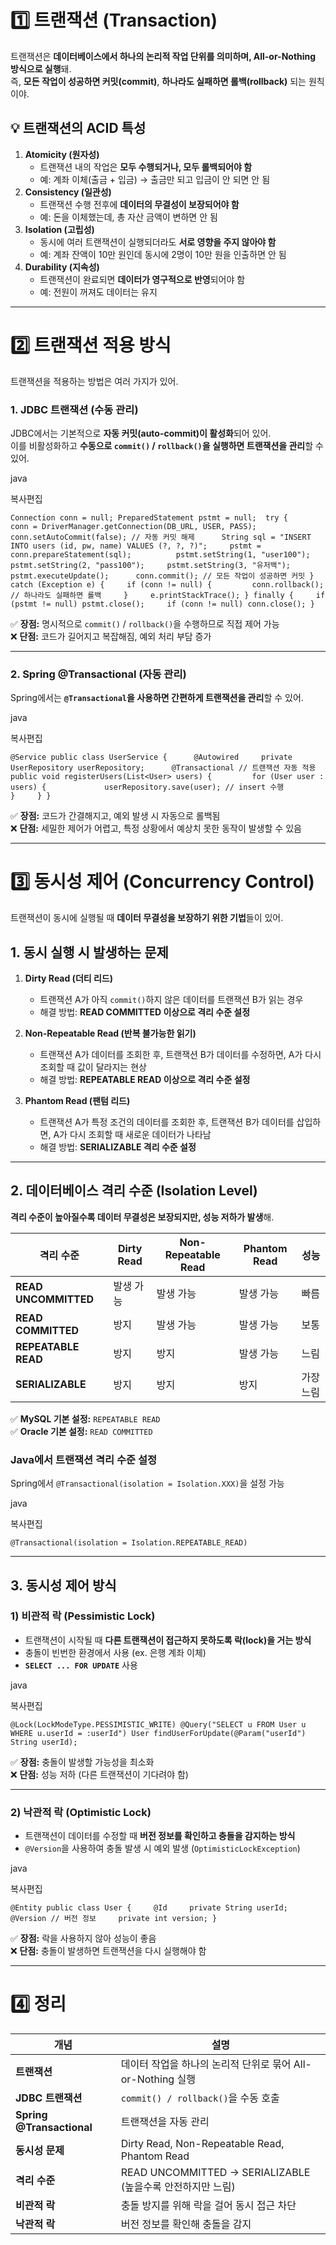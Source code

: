 # **1️⃣ 트랜잭션 (Transaction)**

트랜잭션은 **데이터베이스에서 하나의 논리적 작업 단위를 의미하며, All-or-Nothing 방식으로 실행**돼.  
즉, **모든 작업이 성공하면 커밋(commit)**, **하나라도 실패하면 롤백(rollback)** 되는 원칙이야.

## **💡 트랜잭션의 ACID 특성**

1. **Atomicity (원자성)**
    - 트랜잭션 내의 작업은 **모두 수행되거나, 모두 롤백되어야 함**
    - 예: 계좌 이체(출금 + 입금) → 출금만 되고 입금이 안 되면 안 됨
2. **Consistency (일관성)**
    - 트랜잭션 수행 전후에 **데이터의 무결성이 보장되어야 함**
    - 예: 돈을 이체했는데, 총 자산 금액이 변하면 안 됨
3. **Isolation (고립성)**
    - 동시에 여러 트랜잭션이 실행되더라도 **서로 영향을 주지 않아야 함**
    - 예: 계좌 잔액이 10만 원인데 동시에 2명이 10만 원을 인출하면 안 됨
4. **Durability (지속성)**
    - 트랜잭션이 완료되면 **데이터가 영구적으로 반영**되어야 함
    - 예: 전원이 꺼져도 데이터는 유지

---

# **2️⃣ 트랜잭션 적용 방식**

트랜잭션을 적용하는 방법은 여러 가지가 있어.

### **1. JDBC 트랜잭션 (수동 관리)**

JDBC에서는 기본적으로 **자동 커밋(auto-commit)이 활성화**되어 있어.  
이를 비활성화하고 **수동으로 `commit()` / `rollback()`을 실행하면 트랜잭션을 관리**할 수 있어.

java

복사편집

`Connection conn = null; PreparedStatement pstmt = null;  try {     conn = DriverManager.getConnection(DB_URL, USER, PASS);     conn.setAutoCommit(false); // 자동 커밋 해제      String sql = "INSERT INTO users (id, pw, name) VALUES (?, ?, ?)";     pstmt = conn.prepareStatement(sql);          pstmt.setString(1, "user100");     pstmt.setString(2, "pass100");     pstmt.setString(3, "유저백");     pstmt.executeUpdate();      conn.commit(); // 모든 작업이 성공하면 커밋 } catch (Exception e) {     if (conn != null) {         conn.rollback(); // 하나라도 실패하면 롤백     }     e.printStackTrace(); } finally {     if (pstmt != null) pstmt.close();     if (conn != null) conn.close(); }`

✅ **장점:** 명시적으로 `commit()` / `rollback()`을 수행하므로 직접 제어 가능  
❌ **단점:** 코드가 길어지고 복잡해짐, 예외 처리 부담 증가

---

### **2. Spring @Transactional (자동 관리)**

Spring에서는 **`@Transactional`을 사용하면 간편하게 트랜잭션을 관리**할 수 있어.

java

복사편집

`@Service public class UserService {      @Autowired     private UserRepository userRepository;      @Transactional // 트랜잭션 자동 적용     public void registerUsers(List<User> users) {         for (User user : users) {             userRepository.save(user); // insert 수행         }     } }`

✅ **장점:** 코드가 간결해지고, 예외 발생 시 자동으로 롤백됨  
❌ **단점:** 세밀한 제어가 어렵고, 특정 상황에서 예상치 못한 동작이 발생할 수 있음

---

# **3️⃣ 동시성 제어 (Concurrency Control)**

트랜잭션이 동시에 실행될 때 **데이터 무결성을 보장하기 위한 기법**들이 있어.

## **1. 동시 실행 시 발생하는 문제**

1. **Dirty Read (더티 리드)**
    
    - 트랜잭션 A가 아직 `commit()`하지 않은 데이터를 트랜잭션 B가 읽는 경우
    - 해결 방법: **READ COMMITTED 이상으로 격리 수준 설정**
2. **Non-Repeatable Read (반복 불가능한 읽기)**
    
    - 트랜잭션 A가 데이터를 조회한 후, 트랜잭션 B가 데이터를 수정하면, A가 다시 조회할 때 값이 달라지는 현상
    - 해결 방법: **REPEATABLE READ 이상으로 격리 수준 설정**
3. **Phantom Read (팬텀 리드)**
    
    - 트랜잭션 A가 특정 조건의 데이터를 조회한 후, 트랜잭션 B가 데이터를 삽입하면, A가 다시 조회할 때 새로운 데이터가 나타남
    - 해결 방법: **SERIALIZABLE 격리 수준 설정**

---

## **2. 데이터베이스 격리 수준 (Isolation Level)**

**격리 수준이 높아질수록 데이터 무결성은 보장되지만, 성능 저하가 발생**해.

|격리 수준|Dirty Read|Non-Repeatable Read|Phantom Read|성능|
|---|---|---|---|---|
|**READ UNCOMMITTED**|발생 가능|발생 가능|발생 가능|빠름|
|**READ COMMITTED**|방지|발생 가능|발생 가능|보통|
|**REPEATABLE READ**|방지|방지|발생 가능|느림|
|**SERIALIZABLE**|방지|방지|방지|가장 느림|

✅ **MySQL 기본 설정:** `REPEATABLE READ`  
✅ **Oracle 기본 설정:** `READ COMMITTED`

### **Java에서 트랜잭션 격리 수준 설정**

Spring에서 `@Transactional(isolation = Isolation.XXX)`을 설정 가능

java

복사편집

`@Transactional(isolation = Isolation.REPEATABLE_READ)`

---

## **3. 동시성 제어 방식**

### **1) 비관적 락 (Pessimistic Lock)**

- 트랜잭션이 시작될 때 **다른 트랜잭션이 접근하지 못하도록 락(lock)을 거는 방식**
- 충돌이 빈번한 환경에서 사용 (ex. 은행 계좌 이체)
- **`SELECT ... FOR UPDATE`** 사용

java

복사편집

`@Lock(LockModeType.PESSIMISTIC_WRITE) @Query("SELECT u FROM User u WHERE u.userId = :userId") User findUserForUpdate(@Param("userId") String userId);`

✅ **장점:** 충돌이 발생할 가능성을 최소화  
❌ **단점:** 성능 저하 (다른 트랜잭션이 기다려야 함)

---

### **2) 낙관적 락 (Optimistic Lock)**

- 트랜잭션이 데이터를 수정할 때 **버전 정보를 확인하고 충돌을 감지하는 방식**
- `@Version`을 사용하여 충돌 발생 시 예외 발생 (`OptimisticLockException`)

java

복사편집

`@Entity public class User {     @Id     private String userId;          @Version // 버전 정보     private int version; }`

✅ **장점:** 락을 사용하지 않아 성능이 좋음  
❌ **단점:** 충돌이 발생하면 트랜잭션을 다시 실행해야 함

---

# **4️⃣ 정리**

|개념|설명|
|---|---|
|**트랜잭션**|데이터 작업을 하나의 논리적 단위로 묶어 All-or-Nothing 실행|
|**JDBC 트랜잭션**|`commit() / rollback()`을 수동 호출|
|**Spring @Transactional**|트랜잭션을 자동 관리|
|**동시성 문제**|Dirty Read, Non-Repeatable Read, Phantom Read|
|**격리 수준**|READ UNCOMMITTED → SERIALIZABLE (높을수록 안전하지만 느림)|
|**비관적 락**|충돌 방지를 위해 락을 걸어 동시 접근 차단|
|**낙관적 락**|버전 정보를 확인해 충돌을 감지|
